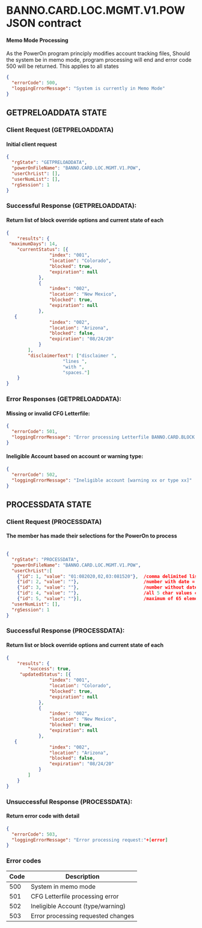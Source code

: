# BANNO.CARD.LOC.MGMT.V1.POW JSON contract

#### **Memo Mode Processing**
As the PowerOn program principly modifies account tracking files, Should
the system be in memo mode, program processing will end and error code
500 will be returned. This applies to all states

```json
{
  "errorCode": 500,
  "loggingErrorMessage": "System is currently in Memo Mode"
}
```

## GETPRELOADDATA STATE

### Client Request (GETPRELOADDATA)
#### Initial client request

```json
{
  "rgState": "GETPRELOADDATA",
  "powerOnFileName": "BANNO.CARD.LOC.MGMT.V1.POW",
  "userChrList": [],
  "userNumList": [],
  "rgSession": 1
}
```

### Successful Response (GETPRELOADDATA):
#### Return list of block override options and current state of each

```json
{
	"results": {
 "maximumDays": 14,
	"currentStatus": [{
				"index": "001",
				"location": "Colorado",
				"blocked": true,
				"expiration": null
			},
			{
				"index": "002",
				"location": "New Mexico",
				"blocked": true,
				"expiration": null
			},
   {
				"index": "002",
				"location": "Arizona",
				"blocked": false,
				"expiration": "08/24/20"
			}
		],
		"disclaimerText": ["disclaimer ",
                     "lines ",
                     "with ",
                     "spaces."]
	}
}
```

### Error Responses (GETPRELOADDATA):
#### Missing or invalid CFG Letterfile:

```json
{
  "errorCode": 501,
  "loggingErrorMessage": "Error processing Letterfile BANNO.CARD.BLOCK.V1.CFG"
}
```

#### Ineligible Account based on account or warning type:

```json
{
  "errorCode": 502,
  "loggingErrorMessage": "Ineligible account [warning xx or type xx]"
}
```

## PROCESSDATA STATE

### Client Request  (PROCESSDATA)
#### The member has made their selections for the PowerOn to process

```json

{
  "rgState": "PROCESSDATA",
  "powerOnFileName": "BANNO.CARD.LOC.MGMT.V1.POW",
  "userChrList":[
    {"id": 1, "value": "01:082020,02,03:081520"},  /comma delimited list
    {"id": 2, "value": ""},                        /number with date = overidden
    {"id": 3, "value": ""},                        /number without date = blocked
    {"id": 4, "value": ""},                        /all 5 char values can be used
    {"id": 5, "value": ""}],                       /maximum of 65 elements
  "userNumList": [],
  "rgSession": 1
}
```

### Successful Response (PROCESSDATA):
#### Return list or block override options and current state of each
```json
{
	"results": {
		"success": true,
	 "updatedStatus": [{
				"index": "001",
				"location": "Colorado",
				"blocked": true,
				"expiration": null
			},
			{
				"index": "002",
				"location": "New Mexico",
				"blocked": true,
				"expiration": null
			},
   {
				"index": "002",
				"location": "Arizona",
				"blocked": false,
				"expiration": "08/24/20"
			}
		]
	}
}
```

### Unsuccessful Response (PROCESSDATA):
#### Return error code with detail
```json
{
  "errorCode": 503,
  "loggingErrorMessage": "Error processing request:"+[error]
}
```

### Error codes
| Code   | Description                        |
|--------|------------------------------------|
| 500    | System in memo mode                |
| 501    | CFG Letterfile processing error    |
| 502    | Ineligible Account (type/warning)  |
| 503    | Error processing requested changes |
